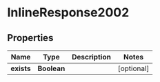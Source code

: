 
# InlineResponse2002

## Properties
Name | Type | Description | Notes
------------ | ------------- | ------------- | -------------
**exists** | **Boolean** |  |  [optional]



